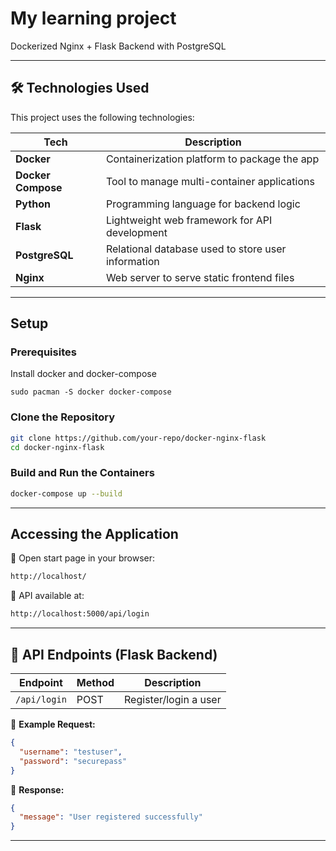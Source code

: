 # My learning project
Dockerized Nginx + Flask Backend with PostgreSQL

---

## **🛠 Technologies Used**  

This project uses the following technologies:

| Tech          | Description |
|---------------|------------|
| **Docker**    | Containerization platform to package the app |
| **Docker Compose**| Tool to manage multi-container applications |
| **Python**   | Programming language for backend logic |
| **Flask**    | Lightweight web framework for API development |
| **PostgreSQL**| Relational database used to store user information |
| **Nginx**   | Web server to serve static frontend files |

---

## **Setup**  

### **Prerequisites**  
Install docker and docker-compose
```
sudo pacman -S docker docker-compose
```

### **Clone the Repository**
```bash
git clone https://github.com/your-repo/docker-nginx-flask
cd docker-nginx-flask
```

### **Build and Run the Containers**  
```bash
docker-compose up --build
```
---

## **Accessing the Application**

🔹 Open start page in your browser:
```bash
http://localhost/
```
🔹 API available at:  
```bash
http://localhost:5000/api/login
```

---

## **🔗 API Endpoints (Flask Backend)**  

| Endpoint         | Method | Description |
|-----------------|--------|-------------|
| `/api/login`    | POST   | Register/login a user |

📌 **Example Request:**  
```json
{
  "username": "testuser",
  "password": "securepass"
}
```
📌 **Response:**  
```json
{
  "message": "User registered successfully"
}
```

---
